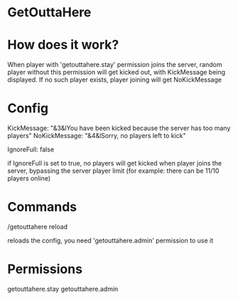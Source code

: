 # GetOuttaHere

# How does it work?

When player with 'getouttahere.stay' permission joins the server, random player without this permission will get kicked out, with KickMessage being displayed.
If no such player exists, player joining will get NoKickMessage

# Config

KickMessage: "&3&lYou have been kicked because the server has too many players"
NoKickMessage: "&4&lSorry, no players left to kick"

IgnoreFull: false

if IgnoreFull is set to true, no players will get kicked when player joins the server, bypassing the server player limit (for example: there can be 11/10 players online)

# Commands

/getouttahere reload

reloads the config, you need 'getouttahere.admin' permission to use it

# Permissions

getouttahere.stay
getouttahere.admin
